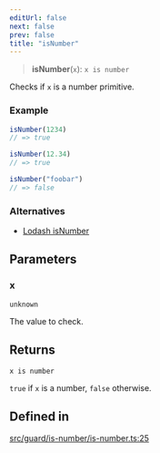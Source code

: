 ```yaml
---
editUrl: false
next: false
prev: false
title: "isNumber"
---
```


> **isNumber**(`x`): `x is number`

Checks if `x` is a number primitive.

### Example
```ts
isNumber(1234)
// => true

isNumber(12.34)
// => true

isNumber("foobar")
// => false
```

### Alternatives
- [Lodash isNumber](https://lodash.com/docs/4.17.15#isNumber)

## Parameters

### x

`unknown`

The value to check.

## Returns

`x is number`

`true` if `x` is a number, `false` otherwise.

## Defined in

[src/guard/is-number/is-number.ts:25](https://github.com/skyleague/axioms/blob/75fb1c5c977f1940e84e5cdcef2be336d1fd81da/src/guard/is-number/is-number.ts#L25)
